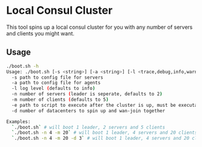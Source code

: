 # Local Consul Cluster

This tool spins up a local consul cluster for you with any number of servers and clients you might want.

## Usage

```bash
./boot.sh -h
Usage: ./boot.sh [-s <string>] [-a <string>] [-l <trace,debug,info,warn,err>] [-n <int>] [-m <int>] [-e <string>] [-d <int>]
  -s path to config file for servers
  -a path to config file for agents
  -l log level (defaults to info)
  -n number of servers (leader is seperate, defaults to 2)
  -m number of clients (defaults to 5)
  -e path to script to execute after the cluster is up, must be executable
  -d number of datacenters to spin up and wan-join together

Examples:
  `./boot.sh` # will boot 1 leader, 2 servers and 5 clients
  `./boot.sh -n 4 -m 20` # will boot 1 leader, 4 servers and 20 clients
  `./boot.sh -n 4 -m 20 -d 3` # will boot 1 leader, 4 servers and 20 clients each in dc1, dc2, and dc3 wan-joined together.
```